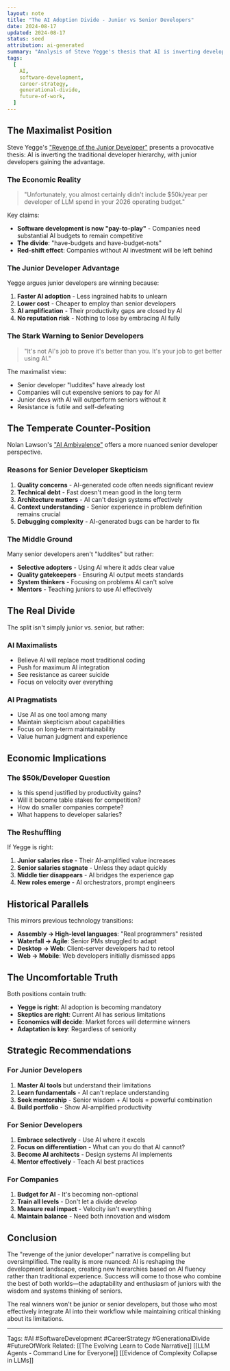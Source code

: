```yaml
---
layout: note
title: "The AI Adoption Divide - Junior vs Senior Developers"
date: 2024-08-17
updated: 2024-08-17
status: seed
attribution: ai-generated
summary: "Analysis of Steve Yegge's thesis that AI is inverting developer hierarchies, giving junior developers advantages through aggressive AI adoption while senior developers resist change."
tags:
  [
    AI,
    software-development,
    career-strategy,
    generational-divide,
    future-of-work,
  ]
---
```


## The Maximalist Position

Steve Yegge's ["Revenge of the Junior Developer"](https://sourcegraph.com/blog/revenge-of-the-junior-developer) presents a provocative thesis: AI is inverting the traditional developer hierarchy, with junior developers gaining the advantage.

### The Economic Reality

> "Unfortunately, you almost certainly didn't include $50k/year per developer of LLM spend in your 2026 operating budget."

Key claims:

- **Software development is now "pay-to-play"** - Companies need substantial AI budgets to remain competitive
- **The divide**: "have-budgets and have-budget-nots"
- **Red-shift effect**: Companies without AI investment will be left behind

### The Junior Developer Advantage

Yegge argues junior developers are winning because:

1. **Faster AI adoption** - Less ingrained habits to unlearn
2. **Lower cost** - Cheaper to employ than senior developers
3. **AI amplification** - Their productivity gaps are closed by AI
4. **No reputation risk** - Nothing to lose by embracing AI fully

### The Stark Warning to Senior Developers

> "It's not AI's job to prove it's better than you. It's your job to get better using AI."

The maximalist view:

- Senior developer "luddites" have already lost
- Companies will cut expensive seniors to pay for AI
- Junior devs with AI will outperform seniors without it
- Resistance is futile and self-defeating

## The Temperate Counter-Position

Nolan Lawson's ["AI Ambivalence"](https://nolanlawson.com/2025/04/02/ai-ambivalence/) offers a more nuanced senior developer perspective.

### Reasons for Senior Developer Skepticism

1. **Quality concerns** - AI-generated code often needs significant review
2. **Technical debt** - Fast doesn't mean good in the long term
3. **Architecture matters** - AI can't design systems effectively
4. **Context understanding** - Senior experience in problem definition remains crucial
5. **Debugging complexity** - AI-generated bugs can be harder to fix

### The Middle Ground

Many senior developers aren't "luddites" but rather:

- **Selective adopters** - Using AI where it adds clear value
- **Quality gatekeepers** - Ensuring AI output meets standards
- **System thinkers** - Focusing on problems AI can't solve
- **Mentors** - Teaching juniors to use AI effectively

## The Real Divide

The split isn't simply junior vs. senior, but rather:

### AI Maximalists

- Believe AI will replace most traditional coding
- Push for maximum AI integration
- See resistance as career suicide
- Focus on velocity over everything

### AI Pragmatists

- Use AI as one tool among many
- Maintain skepticism about capabilities
- Focus on long-term maintainability
- Value human judgment and experience

## Economic Implications

### The $50k/Developer Question

- Is this spend justified by productivity gains?
- Will it become table stakes for competition?
- How do smaller companies compete?
- What happens to developer salaries?

### The Reshuffling

If Yegge is right:

1. **Junior salaries rise** - Their AI-amplified value increases
2. **Senior salaries stagnate** - Unless they adapt quickly
3. **Middle tier disappears** - AI bridges the experience gap
4. **New roles emerge** - AI orchestrators, prompt engineers

## Historical Parallels

This mirrors previous technology transitions:

- **Assembly → High-level languages**: "Real programmers" resisted
- **Waterfall → Agile**: Senior PMs struggled to adapt
- **Desktop → Web**: Client-server developers had to retool
- **Web → Mobile**: Web developers initially dismissed apps

## The Uncomfortable Truth

Both positions contain truth:

- **Yegge is right**: AI adoption is becoming mandatory
- **Skeptics are right**: Current AI has serious limitations
- **Economics will decide**: Market forces will determine winners
- **Adaptation is key**: Regardless of seniority

## Strategic Recommendations

### For Junior Developers

1. **Master AI tools** but understand their limitations
2. **Learn fundamentals** - AI can't replace understanding
3. **Seek mentorship** - Senior wisdom + AI tools = powerful combination
4. **Build portfolio** - Show AI-amplified productivity

### For Senior Developers

1. **Embrace selectively** - Use AI where it excels
2. **Focus on differentiation** - What can you do that AI cannot?
3. **Become AI architects** - Design systems AI implements
4. **Mentor effectively** - Teach AI best practices

### For Companies

1. **Budget for AI** - It's becoming non-optional
2. **Train all levels** - Don't let a divide develop
3. **Measure real impact** - Velocity isn't everything
4. **Maintain balance** - Need both innovation and wisdom

## Conclusion

The "revenge of the junior developer" narrative is compelling but oversimplified. The reality is more nuanced: AI is reshaping the development landscape, creating new hierarchies based on AI fluency rather than traditional experience. Success will come to those who combine the best of both worlds—the adaptability and enthusiasm of juniors with the wisdom and systems thinking of seniors.

The real winners won't be junior or senior developers, but those who most effectively integrate AI into their workflow while maintaining critical thinking about its limitations.

---

Tags: #AI #SoftwareDevelopment #CareerStrategy #GenerationalDivide #FutureOfWork
Related: [[The Evolving Learn to Code Narrative]] [[LLM Agents - Command Line for Everyone]] [[Evidence of Complexity Collapse in LLMs]]
